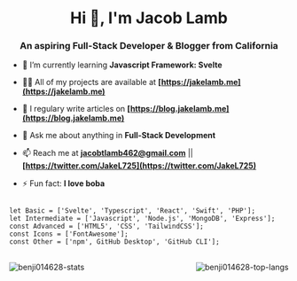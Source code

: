 <h1 align="center">Hi 👋, I'm Jacob Lamb</h1>
<h3 align="center">An aspiring Full-Stack Developer & Blogger from California</h3>

- 🌱 I’m currently learning **Javascript Framework: Svelte**

- 👨‍💻 All of my projects are available at **[https://jakelamb.me](https://jakelamb.me)**

- 📝 I regulary write articles on **[https://blog.jakelamb.me](https://blog.jakelamb.me)**

- 💬 Ask me about anything in  **Full-Stack Development**

- 📫 Reach me at **[jacobtlamb462@gmail.com](mailto:jacobtlamb462@gmail.com)** || **[https://twitter.com/JakeL725](https://twitter.com/JakeL725)**

- ⚡ Fun fact: **I love boba**

<pre>
<code>
let Basic = ['Svelte', 'Typescript', 'React', 'Swift', 'PHP'];
let Intermediate = ['Javascript', 'Node.js', 'MongoDB', 'Express'];
const Advanced = ['HTML5', 'CSS', 'TailwindCSS'];
const Icons = ['FontAwesome'];
const Other = ['npm', GitHub Desktop', 'GitHub CLI'];
</code>
</pre>

<p><img align="left" src="https://github-readme-stats.vercel.app/api?username=benji014628&show_icons=true" alt="benji014628-stats" /></p>
<p><img align="right" src="https://github-readme-stats.vercel.app/api/top-langs/?username=benji014628" alt="benji014628-top-langs" /></p>
